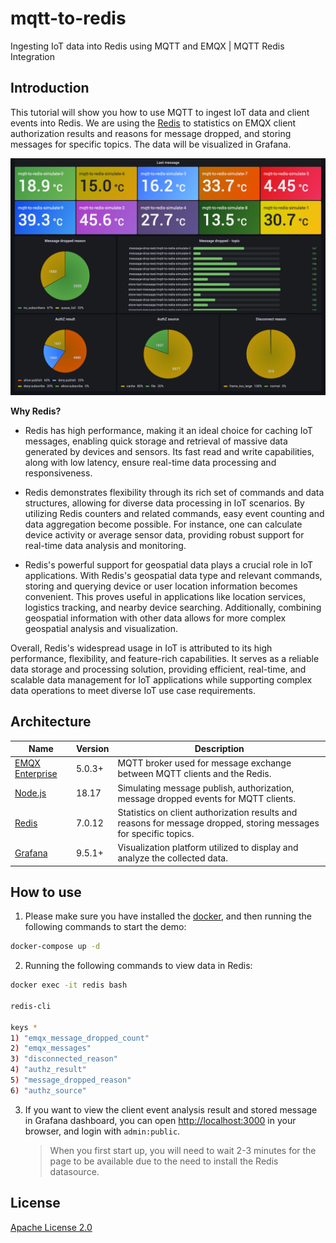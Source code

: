 # mqtt-to-redis

Ingesting IoT data into Redis using MQTT and EMQX | MQTT Redis Integration

## Introduction

This tutorial will show you how to use MQTT to ingest IoT data and client events into Redis. We are using the [Redis](https://Redis.com/) to statistics on EMQX client authorization results and reasons for message dropped, and storing messages for specific topics. The data will be visualized in Grafana.

![Redis analysis](./image/redis-analysis.png)

**Why Redis?**

- Redis has high performance, making it an ideal choice for caching IoT messages, enabling quick storage and retrieval of massive data generated by devices and sensors. Its fast read and write capabilities, along with low latency, ensure real-time data processing and responsiveness.

- Redis demonstrates flexibility through its rich set of commands and data structures, allowing for diverse data processing in IoT scenarios. By utilizing Redis counters and related commands, easy event counting and data aggregation become possible. For instance, one can calculate device activity or average sensor data, providing robust support for real-time data analysis and monitoring.

- Redis's powerful support for geospatial data plays a crucial role in IoT applications. With Redis's geospatial data type and relevant commands, storing and querying device or user location information becomes convenient. This proves useful in applications like location services, logistics tracking, and nearby device searching. Additionally, combining geospatial information with other data allows for more complex geospatial analysis and visualization.

Overall, Redis's widespread usage in IoT is attributed to its high performance, flexibility, and feature-rich capabilities. It serves as a reliable data storage and processing solution, providing efficient, real-time, and scalable data management for IoT applications while supporting complex data operations to meet diverse IoT use case requirements.

## Architecture

| Name      | Version | Description                                                                      |
| --------- | ------- | -------------------------------------------------------------------------------- |
| [EMQX Enterprise](https://www.emqx.com/en/products/emqx)      | 5.0.3+  | MQTT broker used for message exchange between MQTT clients and the Redis. |
| [Node.js](https://nodejs.org) | 18.17 | Simulating message publish, authorization, message dropped events for MQTT clients. |
| [Redis](https://redis.io/)     | 7.0.12  |  Statistics on client authorization results and reasons for message dropped, storing messages for specific topics.     |
| [Grafana](https://grafana.com/)   | 9.5.1+  | Visualization platform utilized to display and analyze the collected data.       |

## How to use

1. Please make sure you have installed the [docker](https://www.docker.com/), and then running the following commands to start the demo:

  ```bash
  docker-compose up -d
  ```

2. Running the following commands to view data in Redis:

  ```bash
  docker exec -it redis bash

  redis-cli

  keys *
  1) "emqx_message_dropped_count"
  2) "emqx_messages"
  3) "disconnected_reason"
  4) "authz_result"
  5) "message_dropped_reason"
  6) "authz_source"
  ```

3. If you want to view the client event analysis result and stored message in Grafana dashboard, you can open <http://localhost:3000> in your browser, and login with `admin:public`.
   > When you first start up, you will need to wait 2-3 minutes for the page to be available due to the need to install the Redis datasource.

## License

[Apache License 2.0](./LICENSE)
